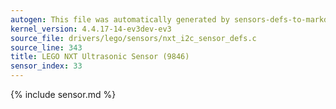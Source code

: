 ```yaml
---
autogen: This file was automatically generated by sensors-defs-to-markdown.py
kernel_version: 4.4.17-14-ev3dev-ev3
source_file: drivers/lego/sensors/nxt_i2c_sensor_defs.c
source_line: 343
title: LEGO NXT Ultrasonic Sensor (9846)
sensor_index: 33
---
```


{% include sensor.md %}
